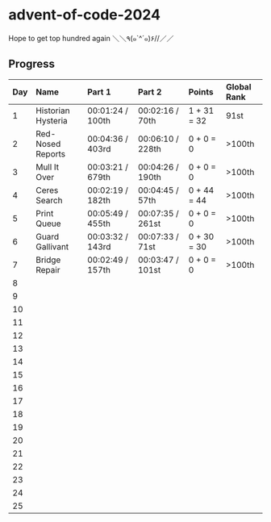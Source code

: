 # advent-of-code-2024

Hope to get top hundred again ＼＼٩(๑`^´๑)۶//／／

## Progress

| Day | Name               | Part 1           | Part 2           | Points      | Global Rank |
| --- | :----------------- | :--------------- | :--------------- | :---------- | :---------- |
| 1   | Historian Hysteria | 00:01:24 / 100th | 00:02:16 / 70th  | 1 + 31 = 32 | 91st        |
| 2   | Red-Nosed Reports  | 00:04:36 / 403rd | 00:06:10 / 228th | 0 + 0 = 0   | >100th      |
| 3   | Mull It Over       | 00:03:21 / 679th | 00:04:26 / 190th | 0 + 0 = 0   | >100th      |
| 4   | Ceres Search       | 00:02:19 / 182th | 00:04:45 / 57th  | 0 + 44 = 44 | >100th      |
| 5   | Print Queue        | 00:05:49 / 455th | 00:07:35 / 261st | 0 + 0 = 0   | >100th      |
| 6   | Guard Gallivant    | 00:03:32 / 143rd | 00:07:33 / 71st  | 0 + 30 = 30 | >100th      |
| 7   | Bridge Repair      | 00:02:49 / 157th | 00:03:47 / 101st | 0 + 0 = 0   | >100th      |
| 8   |                    |                  |                  |             |             |
| 9   |                    |                  |                  |             |             |
| 10  |                    |                  |                  |             |             |
| 11  |                    |                  |                  |             |             |
| 12  |                    |                  |                  |             |             |
| 13  |                    |                  |                  |             |             |
| 14  |                    |                  |                  |             |             |
| 15  |                    |                  |                  |             |             |
| 16  |                    |                  |                  |             |             |
| 17  |                    |                  |                  |             |             |
| 18  |                    |                  |                  |             |             |
| 19  |                    |                  |                  |             |             |
| 20  |                    |                  |                  |             |             |
| 21  |                    |                  |                  |             |             |
| 22  |                    |                  |                  |             |             |
| 23  |                    |                  |                  |             |             |
| 24  |                    |                  |                  |             |             |
| 25  |                    |                  |                  |             |             |
